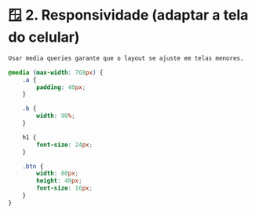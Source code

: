 # 🪟 2. Responsividade (adaptar a tela do celular)

```css
Usar media queries garante que o layout se ajuste em telas menores.

@media (max-width: 768px) {
    .a {
        padding: 40px;
    }

    .b {
        width: 90%;
    }

    h1 {
        font-size: 24px;
    }

    .btn {
        width: 80px;
        height: 40px;
        font-size: 16px;
    }
}
```

